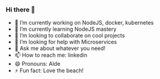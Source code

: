 ### Hi there 👋

<!--
**Siralde/Siralde** is a ✨ _special_ ✨ repository because its `README.md` (this file) appears on your GitHub profile.
Here are some ideas to get you started:
-->

- 🔭 I’m currently working on NodeJS, docker, kubernetes
- 🌱 I’m currently learning NodeJS mastery
- 👯 I’m looking to collaborate on cool projects
- 🤔 I’m looking for help with Microservices
- 💬 Ask me about whatever you need!
- 📫 How to reach me: linkedin
- 😄 Pronouns: Alde
- ⚡ Fun fact: Love the beach!
